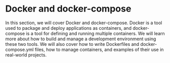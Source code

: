 # Docker and docker-compose

In this section, we will cover Docker and docker-compose. Docker is a tool used
to package and deploy applications as containers, and docker-compose is a tool
for defining and running multiple containers. We will learn more about how to
build and manage a development environment using these two tools. We will also
cover how to write Dockerfiles and docker-compose.yml files, how to manage
containers, and examples of their use in real-world projects.
